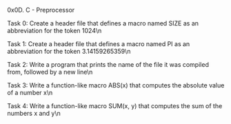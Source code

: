 0x0D. C - Preprocessor

Task 0: Create a header file that defines a macro named SIZE as an abbreviation for the token 1024\n

Task 1: Create a header file that defines a macro named PI as an abbreviation for the token 3.14159265359\n

Task 2: Write a program that prints the name of the file it was compiled from, followed by a new line\n

Task 3: Write a function-like macro ABS(x) that computes the absolute value of a number x\n

Task 4: Write a function-like macro SUM(x, y) that computes the sum of the numbers x and y\n
